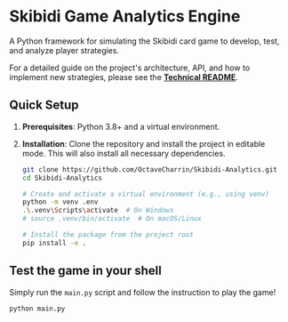 # Skibidi Game Analytics Engine

A Python framework for simulating the Skibidi card game to develop, test, and analyze player strategies.

For a detailed guide on the project's architecture, API, and how to implement new strategies, please see the **[Technical README](./skibidi/README.md)**.

## Quick Setup

1.  **Prerequisites**: Python 3.8+ and a virtual environment.
2.  **Installation**: Clone the repository and install the project in editable mode. This will also install all necessary dependencies.

    ```bash
    git clone https://github.com/OctaveCharrin/Skibidi-Analytics.git
    cd Skibidi-Analytics
    
    # Create and activate a virtual environment (e.g., using venv)
    python -m venv .env
    .\.venv\Scripts\activate  # On Windows
    # source .venv/bin/activate  # On macOS/Linux

    # Install the package from the project root
    pip install -e .
    ```

## Test the game in your shell
Simply run the `main.py` script and follow the instruction to play the game!
```bash
python main.py
```